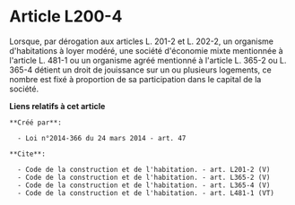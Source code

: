 # Article L200-4

Lorsque, par dérogation aux articles L. 201-2 et L. 202-2, un organisme d'habitations à loyer modéré, une société d'économie
mixte mentionnée à l'article L. 481-1 ou un organisme agréé mentionné à l'article L. 365-2 ou L. 365-4 détient un droit de
jouissance sur un ou plusieurs logements, ce nombre est fixé à proportion de sa participation dans le capital de la société.

**Liens relatifs à cet article**

	**Créé par**:

	  - Loi n°2014-366 du 24 mars 2014 - art. 47

	**Cite**:

	  - Code de la construction et de l'habitation. - art. L201-2 (V)
	  - Code de la construction et de l'habitation. - art. L365-2 (V)
	  - Code de la construction et de l'habitation. - art. L365-4 (V)
	  - Code de la construction et de l'habitation. - art. L481-1 (VT)
